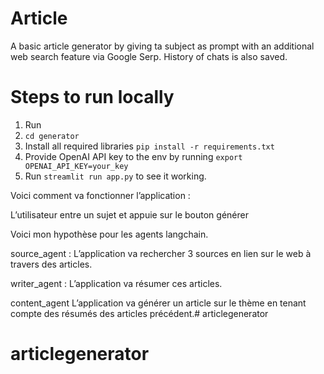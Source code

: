 # Article

A basic article generator by giving ta subject as prompt with an additional web search feature via Google Serp. History of chats is also saved.


# Steps to run locally

1. Run
2. `cd generator`
3. Install all required libraries `pip install -r requirements.txt`
4. Provide OpenAI API key to the env by running `export OPENAI_API_KEY=your_key`
5. Run `streamlit run app.py` to see it working.

Voici comment va fonctionner l’application :

L’utilisateur entre un sujet et appuie sur le bouton générer

Voici mon hypothèse pour les agents langchain.

source_agent : 
L’application va rechercher 3 sources en lien sur le web à travers des articles.

writer_agent :
L’application va résumer ces articles.

content_agent
L’application va générer un article sur le thème en tenant compte des résumés des articles précédent.# articlegenerator
# articlegenerator

